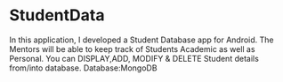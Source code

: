 # StudentData
In this application, I developed a Student Database app for Android. The Mentors will be able to keep track of Students Academic as well as Personal. You can DISPLAY,ADD, MODIFY & DELETE Student details from/into database. Database:MongoDB
